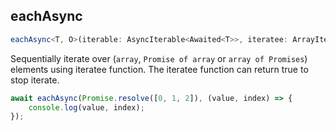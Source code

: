 ## eachAsync
```ts
eachAsync<T, O>(iterable: AsyncIterable<Awaited<T>>, iteratee: ArrayIterator<Awaited<T>>): Promise<void>
```
Sequentially iterate over (`array`, `Promise of array` or `array of Promises`) elements using iteratee function.
The iteratee function can return true to stop iterate.
```ts
await eachAsync(Promise.resolve([0, 1, 2]), (value, index) => {
    console.log(value, index);
});
```